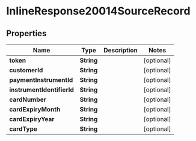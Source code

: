 
# InlineResponse20014SourceRecord

## Properties
Name | Type | Description | Notes
------------ | ------------- | ------------- | -------------
**token** | **String** |  |  [optional]
**customerId** | **String** |  |  [optional]
**paymentInstrumentId** | **String** |  |  [optional]
**instrumentIdentifierId** | **String** |  |  [optional]
**cardNumber** | **String** |  |  [optional]
**cardExpiryMonth** | **String** |  |  [optional]
**cardExpiryYear** | **String** |  |  [optional]
**cardType** | **String** |  |  [optional]



